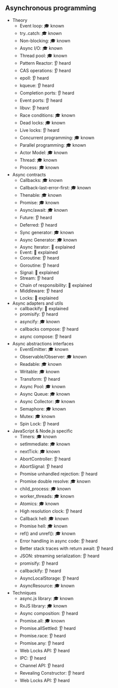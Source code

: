 ## Asynchronous programming

- Theory
  - Event loop: 🎓 known
  - try..catch: 🎓 known
  - Non-blocking: 🎓 known
  - Async I/O: 🎓 known
  - Thread pool: 🎓 known
  - Pattern Reactor: 👂 heard
  - CAS operations: 👂 heard
  - epoll: 👂 heard
  - kqueue: 👂 heard
  - Completion ports: 👂 heard
  - Event ports: 👂 heard
  - libuv: 👂 heard
  - Race conditions: 🎓 known
  - Dead locks: 🎓 known
  - Live locks: 👂 heard
  - Concurrent programming: 🎓 known
  - Parallel programming: 🎓 known
  - Actor Model: 🎓 known
  - Thread: 🎓 known
  - Process: 🎓 known
- Async contracts
  - Callbacks: 🎓 known
  - Callback-last-error-first: 🎓 known
  - Thenable: 🎓 known
  - Promise: 🎓 known
  - Async/await: 🎓 known
  - Future: 👂 heard
  - Deferred: 👂 heard
  - Sync generator: 🎓 known
  - Async Generator: 🎓 known
  - Async Iterator: 🙋 explained
  - Event: 🙋 explained
  - Coroutine: 👂 heard
  - Goroutine: 👂 heard
  - Signal: 🙋 explained
  - Stream: 👂 heard
  - Chain of responsibility: 🙋 explained
  - Middleware: 👂 heard
  - Locks: 🙋 explained
- Async adapters and utils
  - callbackify: 🙋 explained
  - promisify: 👂 heard
  - asyncify: 🎓 known
  - callbacks compose: 👂 heard
  - async compose: 👂 heard
- Async abstractions interfaces
  - EventEmitter: 🎓 known
  - Observable/Observer: 🎓 known
  - Readable: 🎓 known
  - Writable: 🎓 known
  - Transform: 👂 heard
  - Async Pool: 🎓 known
  - Async Queue: 🎓 known
  - Async Collector: 🎓 known
  - Semaphore: 🎓 known
  - Mutex: 🎓 known
  - Spin Lock: 👂 heard
- JavaScript & Node.js specific
  - Timers: 🎓 known
  - setImmediate: 🎓 known
  - nextTick: 🎓 known
  - AbortController: 👂 heard
  - AbortSignal: 👂 heard
  - Promise unhandled rejection: 👂 heard
  - Promise double resolve: 🎓 known
  - child_process: 🎓 known
  - worker_threads: 🎓 known
  - Atomics: 🎓 known
  - High resolution clock: 👂 heard
  - Callback hell: 🎓 known
  - Promise hell: 🎓 known
  - ref() and unref(): 🎓 known
  - Error handling in async code: 👂 heard
  - Better stack traces with return await: 👂 heard
  - JSON: streaming serialization: 👂 heard
  - promisify: 👂 heard
  - callbackify: 👂 heard
  - AsyncLocalStorage: 👂 heard
  - AsyncResource: 🎓 known
- Techniques
  - async.js library: 🎓 known
  - RxJS library: 🎓 known
  - Async composition: 👂 heard
  - Promise.all: 🎓 known
  - Promise.allSettled: 👂 heard
  - Promise.race: 👂 heard
  - Promise.any: 👂 heard
  - Web Locks API: 👂 heard
  - IPC: 👂 heard
  - Channel API: 👂 heard
  - Revealing Constructor: 👂 heard
  - Web Locks API: 👂 heard
